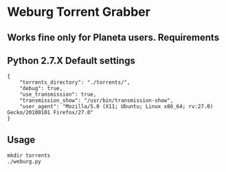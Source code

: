 Weburg Torrent Grabber
======================
Works fine only for Planeta users.
Requirements
------------
Python 2.7.X
Default settings
----------------
```shell
{
    "torrents_directory": "./torrents/",
    "debug": true,
    "use_transmission": true,
    "transmission_show": "/usr/bin/transmission-show",
    "user_agent": "Mozilla/5.0 (X11; Ubuntu; Linux x86_64; rv:27.0) Gecko/20100101 Firefox/27.0"
}
```
Usage
-----
```shell
mkdir torrents
./weburg.py
```